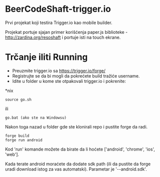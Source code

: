 BeerCodeShaft-trigger.io
========================

Prvi projekat koji testira Trigger.io kao mobile builder.

Projekat portuje sjajan primer korišćenja paper.js biblioteke - http://zardina.org/resoshaft i portuje isti na touch ekrane.

Trčanje iliti Running
=====================

* Preuzmite trigger.io sa https://trigger.io/forge/ 
* Registrujte se da bi mogli da pokrećete build tražiće username.
* Idite u folder u kome ste otpakovali trigger.io i pokrenite:

*nix
 
    source go.sh
    
ili
  
    go.bat (ako ste na Windowsu)

Nakon toga nazad u folder gde ste klonirali repo i pustite forge da radi.

    forge build
    forge run android
    
Kod 'run' komande možete da birate da li hoćete ['android', 'chrome', 'ios', 'web'].

Kada terate android moraćete da dodate sdk path (ili da pustite da forge uradi download istog za vas automatski). Parametar je '--android.sdk'.



